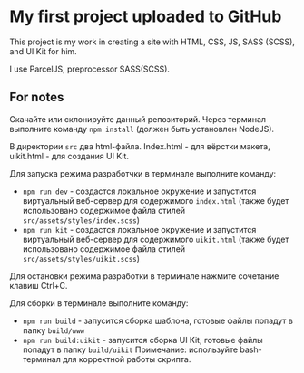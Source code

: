 # My first project uploaded to GitHub
This project is my work in creating a site with HTML, CSS, JS, SASS (SCSS), and UI Kit for him.

I use ParcelJS, preprocessor SASS(SCSS).

## For notes
Скачайте или склонируйте данный репозиторий. Через терминал выполните команду `npm install` (должен быть установлен NodeJS).

В директории `src` два html-файла. Index.html - для вёрстки макета, uikit.html - для создания UI Kit.

Для запуска режима разработчки в терминале выполните команду:
- `npm run dev` - создастся локальное окружение и запустится виртуальный веб-сервер для содержимого `index.html` (также будет использовано содержимое файла стилей `src/assets/styles/index.scss`)
- `npm run kit` - создастся локальное окружение и запустится виртуальный веб-сервер для содержимого `uikit.html` (также будет использовано содержимое файла стилей `src/assets/styles/uikit.scss`)

Для остановки режима разработки в терминале нажмите сочетание клавиш Ctrl+C.

Для сборки в терминале выполните команду:
- `npm run build` - запусится сборка шаблона, готовые файлы попадут в папку `build/www`
- `npm run build:uikit` - запусится сборка UI Kit, готовые файлы попадут в папку `build/uikit`
Примечание: используйте bash-терминал для корректной работы скрипта.
